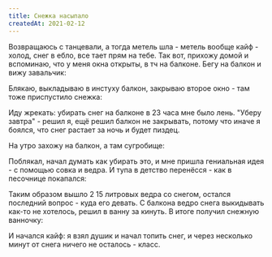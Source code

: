 ```yaml
---
title: Снежка насыпало
createdAt: 2021-02-12
---
```


Возвращаюсь с танцевали, а тогда метель шла - метель вообще кайф - холод, снег в ебло, все тает прям на тебе. Так вот,
прихожу домой и вспоминаю, что у меня окна открыты, в тч на балконе. Бегу на балкон и вижу завальчик:

<new-img-row>
  <img-slide src="/images/cool-story/snow/snow-1.jpg" alt="Завальчик" ></img-slide>
</new-img-row>

<!--more-->

Блякаю, выкладываю в инстуху балкон, закрываю второе окно - там тоже приспустило снежка:

<new-img-row>
  <img-slide src="/images/cool-story/snow/snow-2.jpg" alt="Приспустило снежка" ></img-slide>
</new-img-row>


Иду жрекать: убирать снег на балконе в 23 часа мне было лень.
"Уберу завтра" - решил я, ещё решил балкон не закрывать, потому что иначе я боялся, что снег растает за ночь и будет
пиздец.

На утро захожу на балкон, а там сугробище:

<new-img-row>
  <img-slide src="/images/cool-story/snow/snow-3.jpg" alt="Сугробище" ></img-slide>
</new-img-row>

Поблякал, начал думать как убирать это, и мне пришла гениальная идея - с помощью совка и ведра. И тупа в детство
перенёсся - как в песочнице покапался:

<new-img-row>
  <img-slide src="/images/cool-story/snow/snow-4.jpg" alt="Тупа бек ин чайлдхуд" ></img-slide>
</new-img-row>

Таким образом вышло 2 15 литровых ведра со снегом, остался последний вопрос - куда его девать. С балкона ведро снега
выкидывать как-то не хотелось, решил в ванну за кинуть. В итоге получил снежную ванночку:

<new-img-row>
  <img-slide src="/images/cool-story/snow/snow-5.jpg" alt="Ванночка" ></img-slide>
</new-img-row>

И начался кайф: я взял душик и начал топить снег, и через несколько минут от снега ничего не осталось - класс.

